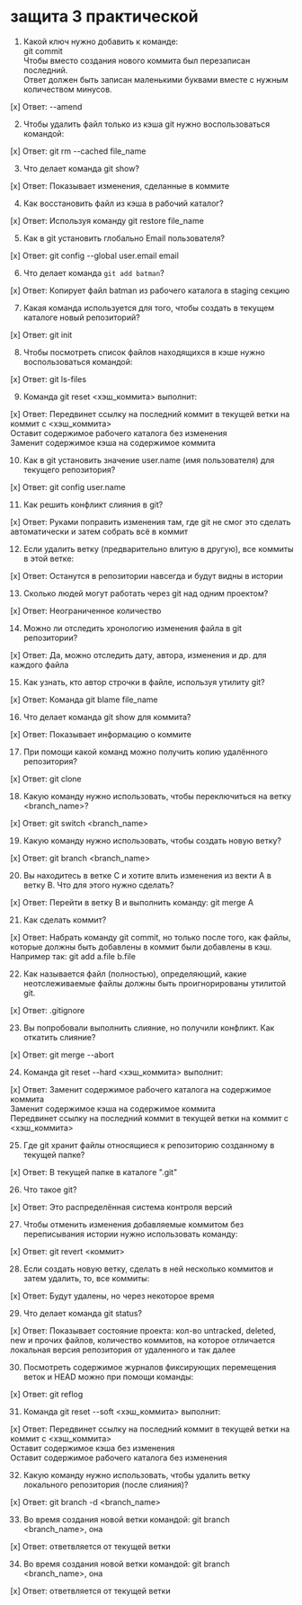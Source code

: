 # защита 3 практической

1) Какой ключ нужно добавить к команде:<br>
git commit<br>
Чтобы вместо создания нового коммита был перезаписан последний.<br>
Ответ должен быть записан маленькими буквами вместе с нужным количеством минусов.<br>

[x] Ответ: --amend

2) Чтобы удалить файл только из кэша git нужно воспользоваться командой:<br>

[x] Ответ: git rm --cached file_name

3) Что делает команда git show?<br>

[x] Ответ: Показывает изменения, сделанные в коммите

4) Как восстановить файл из кэша в рабочий каталог?<br>

[x] Ответ: Используя команду git restore file_name

5) Как в git установить глобально Email пользователя?<br>

[x] Ответ: git config --global user.email email

6) Что делает команда <code>git add batman</code>?<br>

[x] Ответ: Копирует файл batman из рабочего каталога в staging секцию

7) Какая команда используется для того, чтобы создать в текущем каталоге новый репозиторий?<br>

[x] Ответ: git init

8) Чтобы посмотреть список файлов находящихся в кэше нужно воспользоваться командой:<br>

[x] Ответ: git ls-files

9) Команда git reset <хэш_коммита> выполнит:<br>

[x] Ответ: Передвинет ссылку на последний коммит в текущей ветки на коммит с <хэш_коммита><br>
Оставит содержимое рабочего каталога без изменения<br>
Заменит содержимое кэша на содержимое коммита

10) Как в git установить значение user.name (имя пользователя) для текущего репозитория?<br>

[x] Ответ: git config user.name <name>

11) Как решить конфликт слияния в git?<br>

[x] Ответ: Руками поправить изменения там, где git не смог это сделать автоматически и затем собрать всё в коммит

12) Если удалить ветку (предварительно влитую в другую), все коммиты в этой ветке:<br>

[x] Ответ: Останутся в репозитории навсегда и будут видны в истории

13) Сколько людей могут работать через git над одним проектом?<br>

[x] Ответ: Неограниченное количество

14) Можно ли отследить хронологию изменения файла в git репозитории?<br>

[x] Ответ: Да, можно отследить дату, автора, изменения и др. для каждого файла

15) Как узнать, кто автор строчки в файле, используя утилиту git?<br>

[x] Ответ: Команда git blame file_name

16) Что делает команда git show для коммита?<br>

[x] Ответ: Показывает информацию о коммите

17) При помощи какой команд можно получить копию удалённого репозитория?<br>

[x] Ответ: git clone <url>

18) Какую команду нужно использовать, чтобы переключиться на ветку <branch_name>?<br>

[x] Ответ: git switch <branch_name>

19) Какую команду нужно использовать, чтобы создать новую ветку?<br>

[x] Ответ: git branch <branch_name>

20) Вы находитесь в ветке С и хотите влить изменения из векти А в ветку В. Что для этого нужно сделать?<br>

[x] Ответ: Перейти в ветку B и выполнить команду: git merge A

21) Как сделать коммит?<br>

[x] Ответ: Набрать команду git commit, но только после того, как файлы, которые должны быть добавлены в коммит были добавлены в кэш. Например так: git add a.file b.file

22) Как называется файл (полностью), определяющий, какие неотслеживаемые файлы должны быть проигнорированы утилитой git.<br>

[x] Ответ: .gitignore

23) Вы попробовали выполнить слияние, но получили конфликт. Как откатить слияние?<br>

[x] Ответ: git merge --abort

24) Команда git reset --hard <хэш_коммита> выполнит:<br>

[x] Ответ: Заменит содержимое рабочего каталога на содержимое коммита<br>
Заменит содержимое кэша на содержимое коммита<br>
Передвинет ссылку на последний коммит в текущей ветки на коммит с <хэш_коммита>

25) Где git хранит файлы относящиеся к репозиторию созданному в текущей папке?<br>

[x] Ответ: В текущей папке в каталоге ".git"

26) Что такое git?<br>

[x] Ответ: Это распределённая система контроля версий

27) Чтобы отменить изменения добавляемые коммитом без переписывания истории нужно использовать команду:<br>

[x] Ответ: git revert <коммит>

28) Если создать новую ветку, сделать в ней несколько коммитов и затем удалить, то, все коммиты:<br>

[x] Ответ: Будут удалены, но через некоторое время

29) Что делает команда git status?<br>

[x] Ответ: Показывает состояние проекта: кол-во untracked, deleted, new и прочих файлов, количество коммитов, на которое отличается локальная версия репозитория от удаленного и так далее

30) Посмотреть содержимое журналов фиксирующих перемещения веток и HEAD можно при помощи команды:<br>

[x] Ответ: git reflog

31) Команда git reset --soft <хэш_коммита> выполнит:<br>

[x] Ответ: Передвинет ссылку на последний коммит в текущей ветки на коммит с <хэш_коммита><br>
Оставит содержимое кэша без изменения<br>
Оставит содержимое рабочего каталога без изменения

32) Какую команду нужно использовать, чтобы удалить ветку локального репозитория (после слияния)?<br>

[x] Ответ: git branch -d <branch_name>

33) Во время создания новой ветки командой: git branch <branch_name>, она<br>

[x] Ответ: ответвляется от текущей ветки

34) Во время создания новой ветки командой: git branch <branch_name>, она<br>

[x] Ответ: ответвляется от текущей ветки